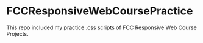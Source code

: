 # FCCResponsiveWebCoursePractice
This repo included my practice .css scripts of FCC Responsive Web Course Projects.
